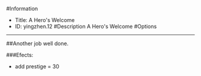 #Information
 - Title: A Hero's Welcome
 - ID: yingzhen.12
#Description
A Hero's Welcome
#Options

___
##Another job well done.

###Efects:<ul><li>add prestige = 30</li></ul>
